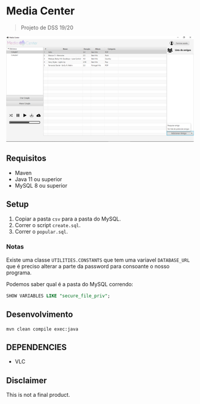 # Media Center
> Projeto de DSS 19/20

![Main Page](main.PNG)

## Requisitos

- Maven
- Java 11 ou superior
- MySQL 8 ou superior

## Setup

1. Copiar a pasta `csv` para a pasta do MySQL.
2. Correr o script `create.sql`. 
3. Correr o `popular.sql`.

### Notas

Existe uma classe `UTILITIES.CONSTANTS` que tem uma variavel `DATABASE_URL` que é preciso alterar a parte da password para consoante o nosso programa.

Podemos saber qual é a pasta do MySQL correndo:

```sql
SHOW VARIABLES LIKE "secure_file_priv";
```

## Desenvolvimento

```
mvn clean compile exec:java
```

## DEPENDENCIES
- VLC

## Disclaimer 
This is not a final product.

